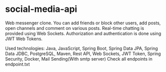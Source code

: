 # social-media-api
Web messenger clone. You can add friends or block other users, add posts, open channels and comment on various posts.
Real-time chatting is provided using Web Sockets. Authorization and authentication is done using JWT Web Tokens.

Used technologies: Java, JavaScript, Spring Boot, Spring Data JPA, Spring Data JDBC, PostgreSQL, Maven, Rest API,
Web Sockets, JWT Token, Spring Security, Docker, Mail Sending(With smtp server)
Check all endpoints in endpoint.txt

